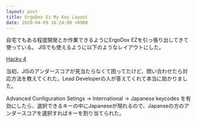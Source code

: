 ```yaml
---
layout: post
title: ErgoDox Ez My Key Layout
date: 2020-04-09 16:24:00 +0900
---
```


自宅でもある程度開発とか作業できるようにErgoDox EZを引っ張り出してきて使っている。
JISでも使えるように以下のようなレイアウトにした。

[Hacky 4](https://configure.ergodox-ez.com/ergodox-ez/layouts/wNP6n/latest/0)

当初、JISのアンダースコアが見当たらなくて困ってたけど、問い合わせたら対応方法を教えてくれた。Lead Developerの人が答えてくれて本当に助かりました。

Advanced Configuration Setings -> International -> Japanese keycodes を有効にしたら、選択できるキーの中にJapaneseが現れるので、Japanseの方のアンダースコアを選択すればキーを割り当てられた。

